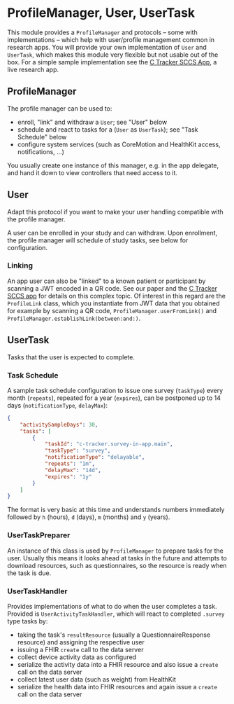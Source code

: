 ProfileManager, User, UserTask
==============================

This module provides a `ProfileManager` and protocols – some with implementations – which help with user/profile management common in research apps.
You will provide your own implementation of `User` and `UserTask`, which makes this module very flexible but not usable out of the box.
For a simple sample implementation see the [C Tracker SCCS App][c-tracker-sccs], a live research app.


ProfileManager
--------------

The profile manager can be used to:

- enroll, "link" and withdraw a `User`; see "User" below
- schedule and react to tasks for a (`User` as `UserTask`); see "Task Schedule" below
- configure system services (such as CoreMotion and HealthKit access, notifications, ...)

You usually create one instance of this manager, e.g. in the app delegate, and hand it down to view controllers that need access to it.


User
----

Adapt this protocol if you want to make your user handling compatible with the profile manager.

A user can be enrolled in your study and can withdraw.
Upon enrollment, the profile manager will schedule of study tasks, see below for configuration.

### Linking

An app user can also be "linked" to a known patient or participant by scanning a JWT encoded in a QR code.
See our paper and the [C Tracker SCCS app][c-tracker-sccs] for details on this complex topic.
Of interest in this regard are the `ProfileLink` class, which you instantiate from JWT data that you obtained for example by scanning a QR code, `ProfileManager.userFromLink()` and `ProfileManager.establishLink(between:and:)`.


UserTask
--------

Tasks that the user is expected to complete.

### Task Schedule

A sample task schedule configuration to issue one survey (`taskType`) every month (`repeats`), repeated for a year (`expires`), can be postponed up to 14 days (`notificationType`, `delayMax`):

```json
{
    "activitySampleDays": 30,
    "tasks": [
        {
            "taskId": "c-tracker.survey-in-app.main",
            "taskType": "survey",
            "notificationType": "delayable",
            "repeats": "1m",
            "delayMax": "14d",
            "expires": "1y"
        }
    ]
}
```

The format is very basic at this time and understands numbers immediately followed by `h` (hours), `d` (days), `m` (months) and `y` (years).

### UserTaskPreparer

An instance of this class is used by `ProfileManager` to prepare tasks for the user.
Usually this means it looks ahead at tasks in the future and attempts to download resources, such as questionnaires, so the resource is ready when the task is due.

### UserTaskHandler

Provides implementations of what to do when the user completes a task.
Provided is `UserActivityTaskHandler`, which will react to completed `.survey` type tasks by:

- taking the task's `resultResource` (usually a QuestionnaireResponse resource) and assigning the respective user
- issuing a FHIR `create` call to the data server
- collect device activity data as configured
- serialize the activity data into a FHIR resource and also issue a `create` call on the data server
- collect latest user data (such as weight) from HealthKit
- serialize the health data into FHIR resources and again issue a `create` call on the data server


[c-tracker-sccs]: https://github.com/usz-rdsc/c-tracker-sccs
